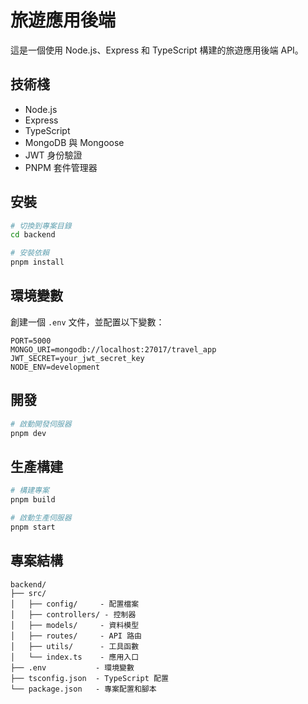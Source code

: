 # 旅遊應用後端

這是一個使用 Node.js、Express 和 TypeScript 構建的旅遊應用後端 API。

## 技術棧

- Node.js
- Express
- TypeScript
- MongoDB 與 Mongoose
- JWT 身份驗證
- PNPM 套件管理器

## 安裝

```bash
# 切換到專案目錄
cd backend

# 安裝依賴
pnpm install
```

## 環境變數

創建一個 `.env` 文件，並配置以下變數：

```
PORT=5000
MONGO_URI=mongodb://localhost:27017/travel_app
JWT_SECRET=your_jwt_secret_key
NODE_ENV=development
```

## 開發

```bash
# 啟動開發伺服器
pnpm dev
```

## 生產構建

```bash
# 構建專案
pnpm build

# 啟動生產伺服器
pnpm start
```

## 專案結構

```
backend/
├── src/
│   ├── config/     - 配置檔案
│   ├── controllers/ - 控制器
│   ├── models/     - 資料模型
│   ├── routes/     - API 路由
│   ├── utils/      - 工具函數
│   └── index.ts    - 應用入口
├── .env           - 環境變數
├── tsconfig.json  - TypeScript 配置
└── package.json   - 專案配置和腳本
``` 